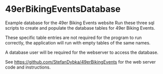 # 49erBikingEventsDatabase
Example database for the 49er Biking Events website
Run these three sql scripts to create and populate the database tables for 49er Biking Events.

These specific table entries are not required for the program to run correctly, the application will run with empty tables of the same names.

A database user will be required for the webserver to access the database.

See https://github.com/StefanDybka/49erBikingEvents for the web server code and instructions.
